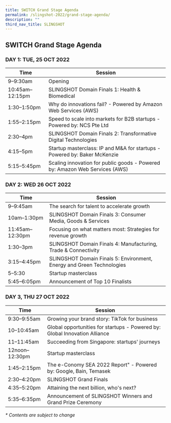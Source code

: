 ```yaml
---
title: SWITCH Grand Stage Agenda
permalink: /slingshot-2022/grand-stage-agenda/
description: ""
third_nav_title: SLINGSHOT
---
```

## SWITCH Grand Stage Agenda

### **DAY 1: TUE, 25 OCT 2022**

| Time | Session | 
| -------- | -------- |
| 9–9:30am  | Opening |
| 10:45am–12:15pm  | SLINGSHOT Domain Finals 1: Health & Biomedical |
| 1:30–1:50pm | Why do innovations fail? - Powered by Amazon Web Services (AWS) |
| 1:55–2:15pm | Speed to scale into markets for B2B startups - Powered by: NCS Pte Ltd |
| 2:30–4pm | SLINGSHOT Domain Finals 2: Transformative Digital Technologies | 
| 4:15–5pm  | Startup masterclass: IP and M&A for startups - Powered by: Baker McKenzie |
| 5:15–5:45pm | Scaling innovation for public goods - Powered by: Amazon Web Services (AWS) |

### **DAY 2: WED 26 OCT 2022**

| Time | Session | 
| -------- | -------- |
| 9–9:45am  | The search for talent to accelerate growth |
| 10am–1:30pm  | SLINGSHOT Domain Finals 3: Consumer Media, Goods & Services |
| 11:45am–12:30pm  | Focusing on what matters most: Strategies for revenue growth |
| 1:30–3pm | SLINGSHOT Domain Finals 4: Manufacturing, Trade & Connectivity |
| 3:15–4:45pm | SLINGSHOT Domain Finals 5: Environment, Energy and Green Technologies |
| 5–5:30 | Startup masterclass |
| 5:45–6:05pm | Announcement of Top 10 Finalists |


### **DAY 3, THU 27 OCT 2022**

| Time | Session | 
| -------- | -------- |
| 9:30–9:55am | Growing your brand story: TikTok for business |
| 10–10:45am  | Global opportunities for startups - Powered by: Global Innovation Alliance |
| 11–11:45am  | Succeeding from Singapore: startups' journeys |
| 12noon–12:30pm  | Startup masterclass |
| 1:45–2:15pm | The e-Conomy SEA 2022 Report" - Powered by: Google, Bain, Temasek |
| 2:30–4:20pm | SLINGSHOT Grand Finals |
| 4:35–5:20pm | Attaining the next billion, who's next? |
| 5:35–6:35pm | Announcement of SLINGSHOT Winners and Grand Prize Ceremony |

_* Contents are subject to change_
